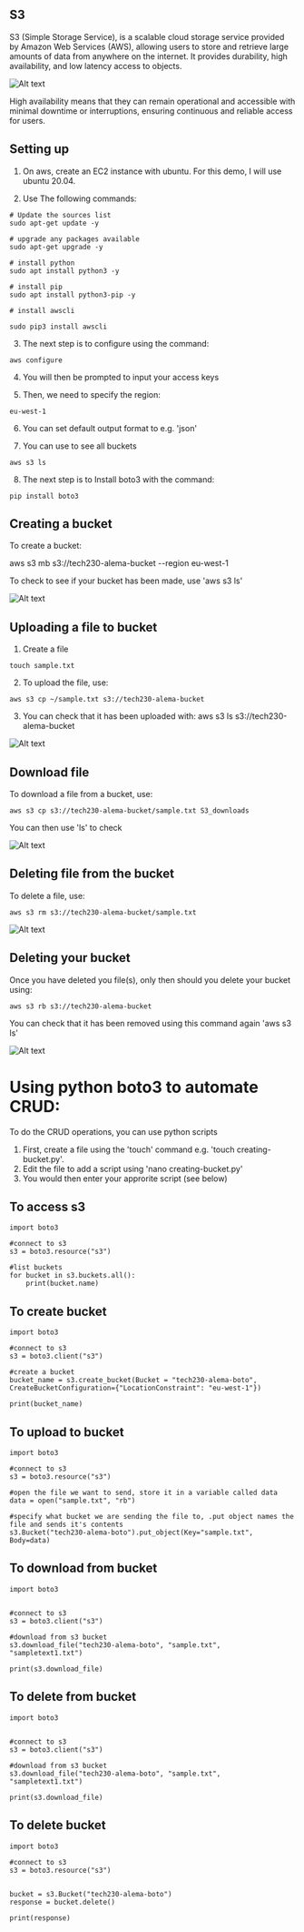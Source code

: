 
## S3

S3 (Simple Storage Service),  is a scalable cloud storage service provided by Amazon Web Services (AWS), allowing users to store and retrieve large amounts of data from anywhere on the internet. It provides durability, high availability, and low latency access to objects.

![Alt text](../aws_s3/s3.png)


High availability means that they can remain operational and accessible with minimal downtime or interruptions, ensuring continuous and reliable access for users. 



## Setting up

1. On aws, create an EC2 instance with ubuntu. For this demo, I will use ubuntu 20.04.

2. Use The following commands:

```
# Update the sources list
sudo apt-get update -y

# upgrade any packages available
sudo apt-get upgrade -y

# install python
sudo apt install python3 -y

# install pip
sudo apt install python3-pip -y

# install awscli

sudo pip3 install awscli
```


3. The next step is to configure using the command:
```
aws configure
```

4. You will then be prompted to input your access keys 

5. Then, we need to specify the region:

```
eu-west-1
```

6. You can set default output format to e.g. 'json'

7. You can use to see all buckets 
```
aws s3 ls
```



8. The next step is to Install boto3 with the command:

```
pip install boto3
```

## Creating a bucket

To create a bucket:

aws s3 mb s3://tech230-alema-bucket --region eu-west-1

To check to see if your bucket has been made, use 'aws s3 ls'


![Alt text](creating-bucket.PNG)

## Uploading a file to bucket

1. Create a file 

```
touch sample.txt
```

2. To upload the file, use:

```
aws s3 cp ~/sample.txt s3://tech230-alema-bucket
```

3. You can check that it has been uploaded with:
aws s3 ls s3://tech230-alema-bucket

![Alt text](upload-s3.PNG)


## Download file

To download a file from a bucket, use:

```
aws s3 cp s3://tech230-alema-bucket/sample.txt S3_downloads
```

You can then use 'ls' to check

![Alt text](s3-download.PNG)



## Deleting file from the bucket

To delete a file, use:

```
aws s3 rm s3://tech230-alema-bucket/sample.txt
```

![Alt text](delete-file.PNG)


## Deleting your bucket

Once you have deleted you file(s), only then should you delete your bucket using:

```
aws s3 rb s3://tech230-alema-bucket
```

You can check that it has been removed using this command again 'aws s3 ls'

![Alt text](delete-bucket-s3.PNG)


# Using python boto3 to automate CRUD:

To do the CRUD operations, you can use python scripts

1. First, create a file using the 'touch' command e.g. 'touch creating-bucket.py'.
2. Edit the file to add a script using 'nano creating-bucket.py'
3. You would then enter your approrite script (see below)

## To access s3

```
import boto3

#connect to s3
s3 = boto3.resource("s3")

#list buckets
for bucket in s3.buckets.all():
    print(bucket.name)

```

## To create bucket

```
import boto3

#connect to s3
s3 = boto3.client("s3")

#create a bucket
bucket_name = s3.create_bucket(Bucket = "tech230-alema-boto", CreateBucketConfiguration={"LocationConstraint": "eu-west-1"})

print(bucket_name)
```

## To upload to bucket

```
import boto3

#connect to s3
s3 = boto3.resource("s3")

#open the file we want to send, store it in a variable called data
data = open("sample.txt", "rb")

#specify what bucket we are sending the file to, .put object names the file and sends it's contents
s3.Bucket("tech230-alema-boto").put_object(Key="sample.txt", Body=data)
```

## To download from bucket

```
import boto3


#connect to s3
s3 = boto3.client("s3")

#download from s3 bucket
s3.download_file("tech230-alema-boto", "sample.txt", "sampletext1.txt")

print(s3.download_file)
```

## To delete from bucket

```
import boto3


#connect to s3
s3 = boto3.client("s3")

#download from s3 bucket
s3.download_file("tech230-alema-boto", "sample.txt", "sampletext1.txt")

print(s3.download_file)
```

## To delete bucket

```
import boto3

#connect to s3
s3 = boto3.resource("s3")


bucket = s3.Bucket("tech230-alema-boto")
response = bucket.delete()

print(response)
```








